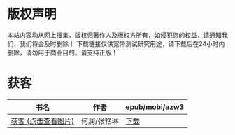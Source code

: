 # 版权声明

本站内容均从网上搜集，版权归著作人及版权方所有，如侵犯您的权益，请通知我们，我们将会及时删除！ 下载链接仅供宽带测试研究用途，请下载后在24小时内删除，请勿用于商业目的。请支持正版！

# 获客

| 书名 | 作者 | epub/mobi/azw3 |
| --- | --- | --- |
| [获客 (点击查看图片)](https://www.dushupai.com/attachment/2024/06/06/f30f269b1f1c3fe8.jpg) | 何润/张艳琳 | [下载](https://url89.ctfile.com/f/31084289-1357031698-1c4d3d?p=8866) |
